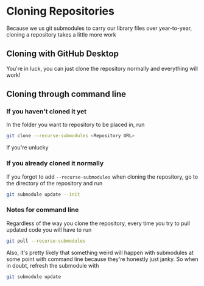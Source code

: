 # Cloning Repositories

Because we us git submodules to carry our library files over year-to-year, cloning a repository takes a little more work

## Cloning with GitHub Desktop

You're in luck, you can just clone the repository normally and everything will work!

## Cloning through command line

### If you haven't cloned it yet

In the folder you want to repository to be placed in, run

```bash
git clone --recurse-submodules <Repository URL>
```

If you're unlucky

### If you already cloned it normally

If you forgot to add `--recurse-submodules` when cloning the repository, go to the directory of the repository and run

```bash
git submodule update --init
```

### Notes for command line

Regardless of the way you clone the repository, every time you try to pull updated code you will have to run

```bash
git pull --recurse-submodules
```

Also, it's pretty likely that something weird will happen with submodules at some point with command line because they're honestly just janky. So when in doubt, refresh the submodule with

```bash
git submodule update
```
